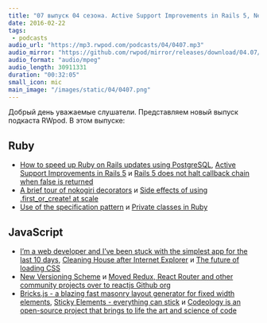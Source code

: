 ```yaml
---
title: "07 выпуск 04 сезона. Active Support Improvements in Rails 5, New Versioning Scheme, Bricks.js, Sticky Elements и прочее"
date: 2016-02-22
tags:
 - podcasts
audio_url: "https://mp3.rwpod.com/podcasts/04/0407.mp3"
audio_mirror: "https://github.com/rwpod/mirror/releases/download/04.07/0407.mp3"
audio_format: "audio/mpeg"
audio_length: 30911331
duration: "00:32:05"
small_icon: mic
main_image: "/images/static/04/0407.png"
---
```


Добрый день уважаемые слушатели. Представляем новый выпуск подкаста RWpod. В этом выпуске:

## Ruby

 - [How to speed up Ruby on Rails updates using PostgreSQL](https://www.zmwolski.com/3-how-to-speed-up-ruby-on-rails-updates-using-postgresql), [Active Support Improvements in Rails 5](http://blog.bigbinary.com/2016/02/17/active-support-improvements-in-Rails-5.html) и [Rails 5 does not halt callback chain when false is returned](http://blog.bigbinary.com/2016/02/13/rails-5-does-not-halt-callback-chain-when-false-is-returned.html)
 - [A brief tour of nokogiri decorators](https://blog.jbr.me/a-brief-tour-of-nokogiri-decorators/) и [Side effects of using .first_or_create! at scale](http://aserafin.pl/2016/02/19/side-effects-of-using-first-or-create-at-scale/)
 - [Use of the specification pattern](http://teotti.com/use-of-the-specification-pattern/) и [Private classes in Ruby](https://blog.arkency.com/2016/02/private-classes-in-ruby/)

## JavaScript

 - [I’m a web developer and I’ve been stuck with the simplest app for the last 10 days](https://medium.com/@pistacchio/i-m-a-web-developer-and-i-ve-been-stuck-with-the-simplest-app-for-the-last-10-days-fb5c50917df), [Cleaning House after Internet Explorer](http://www.sitepoint.com/cleaning-house-after-internet-explorer/) и [The future of loading CSS](https://jakearchibald.com/2016/link-in-body/)
 - [New Versioning Scheme](https://facebook.github.io/react/blog/2016/02/19/new-versioning-scheme.html) и [Moved Redux, React Router and other community projects over to reactjs Github org](https://github.com/reactjs/redux/issues/1392)
 - [Bricks.js - a blazing fast masonry layout generator for fixed width elements](http://callmecavs.com/bricks.js/), [Sticky Elements - everything can stick](http://design.iamvdo.me/stickyElements/) и [Codeology is an open-source project that brings to life the art and science of code](http://codeology.braintreepayments.com/)


<!--more-->

